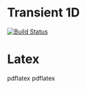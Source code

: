 # Transient 1D
[![Build Status](https://travis-ci.org/TobiKattmann/transient_1D.svg?branch=master)](https://travis-ci.org/TobiKattmann/transient_1D)
# Latex
pdflatex pdflatex
